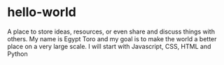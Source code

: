# hello-world
A place to store ideas, resources, or even share and discuss things with others.
My name is Egypt Toro and my goal is to make the world a better place on a very large scale.
I will start with Javascript, CSS, HTML and Python
